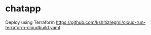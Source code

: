 # chatapp

Deploy using Terraform
https://github.com/kshitizregmi/cloud-run-terraform-cloudbuild.yaml
